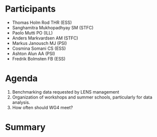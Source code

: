 # Participants
* Thomas Holm Rod THR (ESS)
* Sanghamitra Mukhopadhyay SM (STFC)
* Paolo Mutti PO (ILL)
* Anders Markvardsen AM (STFC)
* Markus Janousch MJ (PSI)
* Cosmina Somani CS (ESS)
* Ashton Alun AA (PSI)
* Fredrik Bolmsten FB (ESS)


# Agenda

1. Benchmarking data requested by LENS management
2. Organization of workshops and summer schools, particularly for data analysis.
3. How often should WG4 meet?

# Summary 


